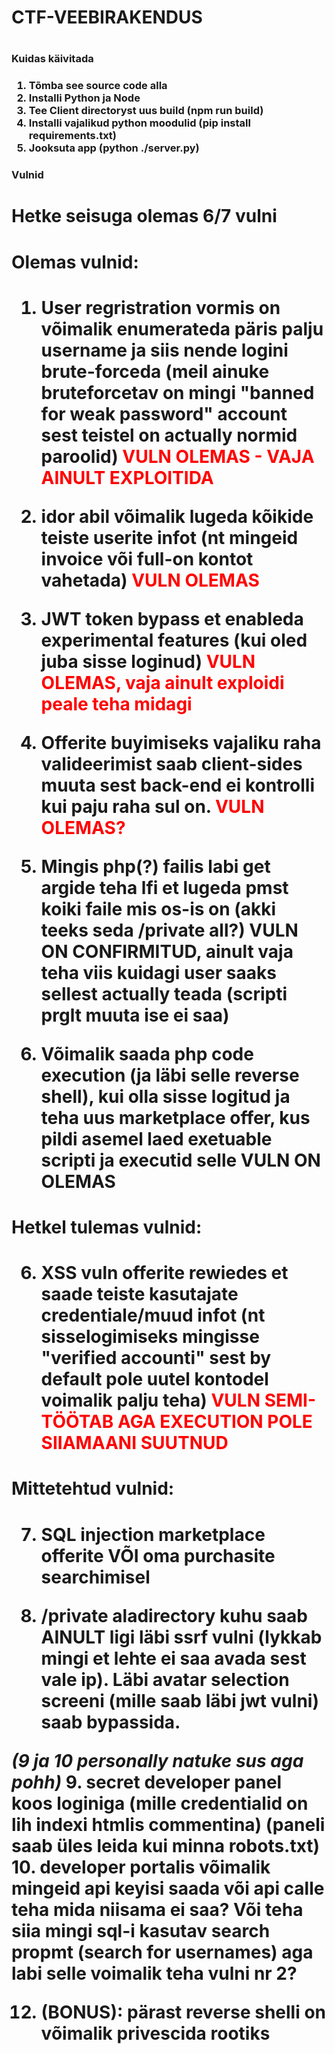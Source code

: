 <h1>CTF-VEEBIRAKENDUS<h1>

<h3>Kuidas käivitada<h3>

1. Tõmba see source code alla
2. Installi Python ja Node
3. Tee Client directoryst uus build (npm run build)
4. Installi vajalikud python moodulid (pip install requirements.txt)
5. Jooksuta app (python ./server.py)

<h3>Vulnid<h3>

<h1>Hetke seisuga olemas 6/7 vulni<h1>


<h1>Olemas vulnid:<h1>

1. User regristration vormis on võimalik enumerateda päris palju username ja siis nende logini brute-forceda (meil ainuke bruteforcetav on mingi "banned for weak password" account sest teistel on actually normid paroolid)
   <span style="color: red;">VULN OLEMAS - VAJA AINULT EXPLOITIDA</span>

2. idor abil võimalik lugeda kõikide teiste userite infot (nt mingeid invoice või full-on kontot vahetada)
   <span style="color: red;">VULN OLEMAS</span>

3. JWT token bypass et enableda experimental features (kui oled juba sisse loginud)
   <span style="color: red;">VULN OLEMAS, vaja ainult exploidi peale teha midagi</span>

4. Offerite buyimiseks vajaliku raha valideerimist saab client-sides muuta sest back-end ei kontrolli kui paju raha sul on.
   <span style="color: red;">VULN OLEMAS?</span>

5. Mingis php(?) failis labi get argide teha lfi et lugeda pmst koiki faile mis os-is on (akki teeks seda /private all?)
   VULN ON CONFIRMITUD, ainult vaja teha viis kuidagi user saaks sellest actually teada (scripti prglt muuta ise ei saa)

6. Võimalik saada php code execution (ja läbi selle reverse shell), kui olla sisse logitud ja teha uus marketplace offer, kus pildi asemel laed exetuable scripti ja executid selle
   VULN ON OLEMAS


<h1>Hetkel tulemas vulnid:<h1>

6. XSS vuln offerite rewiedes et saade teiste kasutajate credentiale/muud infot (nt sisselogimiseks mingisse "verified accounti" sest by default pole uutel kontodel voimalik palju teha)
   <span style="color: red;">VULN SEMI-TÖÖTAB AGA EXECUTION POLE SIIAMAANI SUUTNUD</span>






<h1>Mittetehtud vulnid:<h1>

7. SQL injection marketplace offerite VÕI oma purchasite searchimisel

8. /private aladirectory kuhu saab AINULT ligi läbi ssrf vulni (lykkab mingi et lehte ei saa avada sest vale ip). Läbi avatar selection screeni (mille saab läbi jwt vulni) saab bypassida.

*(9 ja 10 personally natuke sus aga pohh)*
9. secret developer panel koos loginiga (mille credentialid on lih indexi htmlis commentina) (paneli saab üles leida kui minna robots.txt)
10. developer portalis võimalik mingeid api keyisi saada või api calle teha mida niisama ei saa?
Või teha siia mingi sql-i kasutav search propmt (search for usernames) aga labi selle voimalik teha vulni nr 2?

12. (BONUS): pärast reverse shelli on võimalik privescida rootiks
